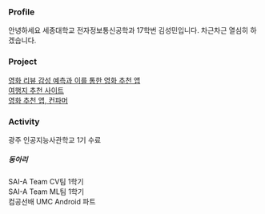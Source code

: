 ### Profile
안녕하세요 세종대학교 전자정보통신공학과 17학번 김성민입니다.
차근차근 열심히 하겠습니다.

### Project
[영화 리뷰 감성 예측과 이를 통한 영화 추천 앱](https://github.com/seongmin-97/NLP_androidApp) </br>
[여행지 추천 사이트](https://github.com/gwangju-ai-TRAIVEL-team/traivel_recommendation) </br>
[영화 추천 앱, 컨파머](https://play.google.com/store/apps/details?id=com.corn.cornfarmer_android) </br>

### Activity

광주 인공지능사관학교 1기 수료</br>

##### 동아리

SAI-A Team CV팀 1학기</br>
SAI-A Team ML팀 1학기</br>
컴공선배 UMC Android 파트
